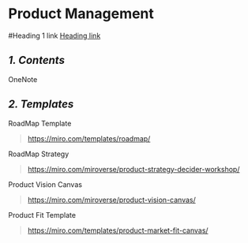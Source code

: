 # Product Management

#Heading 1 link [Heading link](https://github.com/itlsamuel/Product_Management/edit/main/README.md "Heading link")

## _1. Contents_

OneNote


## _2. Templates_


RoadMap Template
> https://miro.com/templates/roadmap/

RoadMap Strategy
> https://miro.com/miroverse/product-strategy-decider-workshop/

Product Vision Canvas
> https://miro.com/miroverse/product-vision-canvas/

Product Fit Template
> https://miro.com/templates/product-market-fit-canvas/
